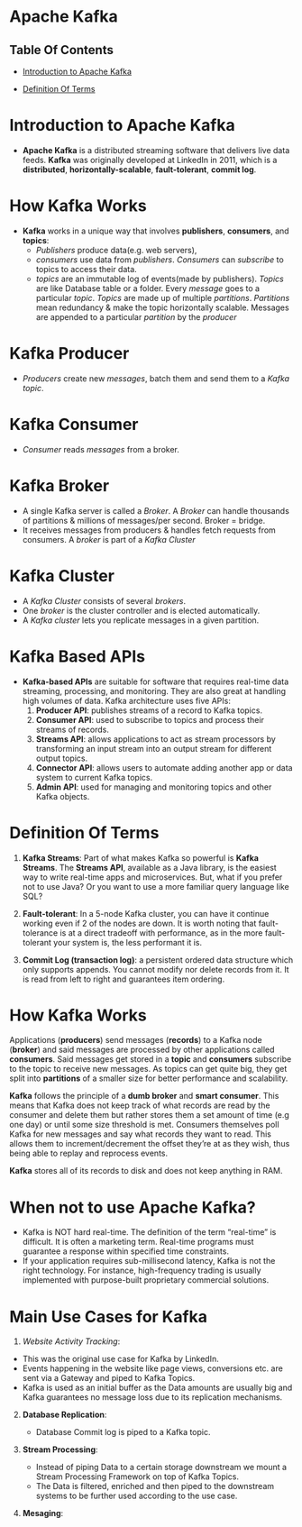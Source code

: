 # Apache Kafka

## Table Of Contents
- [Introduction to Apache Kafka](#Introduction-to-Apache-Kafka)

- [Definition Of Terms](#Definition-Of-Terms)

# Introduction to Apache Kafka
* __Apache Kafka__ is a distributed streaming software that delivers live data feeds. __Kafka__ was originally developed at LinkedIn in 2011, which is a __distributed__, __horizontally-scalable__, __fault-tolerant__, __commit log__.

# How Kafka Works
* __Kafka__ works in a unique way that involves __publishers__, __consumers__, and __topics__:
  * _Publishers_ produce data(e.g. web servers), 
  * _consumers_ use data from _publishers_.  _Consumers_ can _subscribe_ to topics to access their data. 
  * _topics_ are an immutable log of events(made by publishers). _Topics_ are like Database table or a folder. Every _message_ goes to a particular _topic_. _Topics_ are made up of multiple _partitions_. _Partitions_ mean redundancy & make the topic horizontally scalable. Messages are appended to a particular _partition_ by the _producer_

# Kafka Producer
* _Producers_ create new _messages_, batch them and send them to a _Kafka topic_.

# Kafka Consumer
* _Consumer_ reads _messages_ from a broker.

# Kafka Broker
* A single Kafka server is called a _Broker_. A _Broker_ can handle thousands of partitions & millions of messages/per second. Broker = bridge. 
* It receives messages from producers & handles fetch requests from consumers. A _broker_ is part of a _Kafka Cluster_

# Kafka Cluster
* A _Kafka Cluster_ consists of several _brokers_.
* One _broker_ is the cluster controller and is elected automatically.
* A _Kafka cluster_ lets you replicate messages in a given partition.
# Kafka Based APIs
* __Kafka-based APIs__ are suitable for software that requires real-time data streaming, processing, and monitoring.  They are also great at handling high volumes of data. Kafka architecture uses five APIs:
    1. __Producer API__: publishes streams of a record to Kafka topics.
    2. __Consumer API__: used to subscribe to topics and process their streams of records.
    3. __Streams API__: allows applications to act as stream processors by transforming an input stream into an output stream for different output topics.
    4. __Connector API__: allows users to automate adding another app or data system to current Kafka topics.
    5. __Admin API__: used for managing and monitoring topics and other Kafka objects.


# Definition Of Terms
1. __Kafka Streams__: Part of what makes Kafka so powerful is __Kafka Streams__. The __Streams API__, available as a Java library, is the easiest way to write real-time apps and microservices. But, what if you prefer not to use Java? Or you want to use a more familiar query language like SQL?

2. __Fault-tolerant__: In a 5-node Kafka cluster, you can have it continue working even if 2 of the nodes are down. It is worth noting that fault-tolerance is at a direct tradeoff with performance, as in the more fault-tolerant your system is, the less performant it is.

3. __Commit Log (transaction log)__: a persistent ordered data structure which only supports appends. You cannot modify nor delete records from it. It is read from left to right and guarantees item ordering.

# How Kafka Works
Applications (__producers__) send messages (__records__) to a Kafka node (__broker__) and said messages are processed by other applications called __consumers__. Said messages get stored in a __topic__ and __consumers__ subscribe to the topic to receive new messages. As topics can get quite big, they get split into __partitions__ of a smaller size for better performance and scalability.

__Kafka__ follows the principle of a __dumb broker__ and __smart consumer__. This means that Kafka does not keep track of what records are read by the consumer and delete them but rather stores them a set amount of time (e.g one day) or until some size threshold is met. Consumers themselves poll Kafka for new messages and say what records they want to read. This allows them to increment/decrement the offset they’re at as they wish, thus being able to replay and reprocess events.

__Kafka__ stores all of its records to disk and does not keep anything in RAM. 



# When not to use Apache Kafka?
* Kafka is NOT hard real-time. The definition of the term “real-time” is difficult. It is often a marketing term. Real-time programs must guarantee a response within specified time constraints.
* If your application requires sub-millisecond latency, Kafka is not the right technology. For instance, high-frequency trading is usually implemented with purpose-built proprietary commercial solutions.

# Main Use Cases for Kafka
1. _Website Activity Tracking_: 
  * This was the original use case for Kafka by LinkedIn. 
  * Events happening in the website like page views, conversions etc. are sent via a Gateway and piped to Kafka Topics.
  * Kafka is used as an initial buffer as the Data amounts are usually big and Kafka guarantees no message loss due to its replication mechanisms.

2. __Database Replication__: 
   * Database Commit log is piped to a Kafka topic.

3. __Stream Processing__: 
   * Instead of piping Data to a certain storage downstream we mount a Stream Processing Framework on top of Kafka Topics.
   * The Data is filtered, enriched and then piped to the downstream systems to be further used according to the use case.

4. __Mesaging__: 